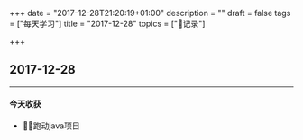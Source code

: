 +++
date = "2017-12-28T21:20:19+01:00"
description = ""
draft = false
tags = ["每天学习"]
title = "2017-12-28"
topics = ["记录"]

+++

## 2017-12-28

---
#### 今天收获

* 跑动java项目